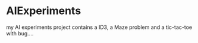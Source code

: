 # AIExperiments
my AI experiments project contains a ID3, a Maze problem and a tic-tac-toe with bug....
